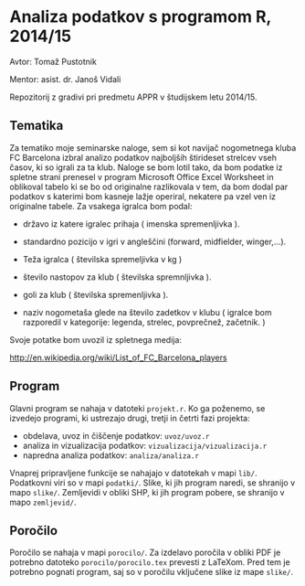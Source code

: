 # Analiza podatkov s programom R, 2014/15

Avtor: Tomaž Pustotnik

Mentor: asist. dr. Janoš Vidali

Repozitorij z gradivi pri predmetu APPR v študijskem letu 2014/15.

## Tematika

Za tematiko moje seminarske naloge, sem si kot navijač nogometnega kluba FC Barcelona izbral analizo podatkov najboljših štirideset strelcev vseh časov, ki so igrali za ta klub. Naloge se bom lotil tako, da bom podatke iz spletne strani prenesel v program Microsoft Office Excel Worksheet in oblikoval tabelo ki se bo od originalne razlikovala v tem, da bom dodal par podatkov s katerimi bom kasneje lažje operiral, nekatere pa vzel ven iz originalne tabele. Za vsakega igralca bom podal:

* državo iz katere igralec prihaja ( imenska spremenljivka ).

* standardno pozicijo v igri v angleščini (forward, midfielder, winger,...).

* Teža igralca ( številska spremeljivka v kg )

* število nastopov za klub ( številska spremnljivka ).

* goli za klub ( številska spremenljivka ).

* naziv nogometaša glede na število zadetkov v klubu ( igralce bom razporedil v kategorije: legenda, strelec, povprečnež, začetnik. )

Svoje potatke bom uvozil iz spletnega medija: 

http://en.wikipedia.org/wiki/List_of_FC_Barcelona_players


## Program

Glavni program se nahaja v datoteki `projekt.r`. Ko ga poženemo, se izvedejo
programi, ki ustrezajo drugi, tretji in četrti fazi projekta:

* obdelava, uvoz in čiščenje podatkov: `uvoz/uvoz.r`
* analiza in vizualizacija podatkov: `vizualizacija/vizualizacija.r`
* napredna analiza podatkov: `analiza/analiza.r`

Vnaprej pripravljene funkcije se nahajajo v datotekah v mapi `lib/`. Podatkovni
viri so v mapi `podatki/`. Slike, ki jih program naredi, se shranijo v mapo
`slike/`. Zemljevidi v obliki SHP, ki jih program pobere, se shranijo v mapo
`zemljevid/`.

## Poročilo

Poročilo se nahaja v mapi `porocilo/`. Za izdelavo poročila v obliki PDF je
potrebno datoteko `porocilo/porocilo.tex` prevesti z LaTeXom. Pred tem je
potrebno pognati program, saj so v poročilu vključene slike iz mape `slike/`.
